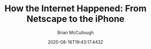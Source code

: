 ---
title: "How the Internet Happened: From Netscape to the iPhone"
date: "2025-08-16T19:43:17.443Z"
author: "Brian McCullough"
read_year: "NO"
recommendation: '3'
url: /bookshelf/how-the-internet-happened-from-netscape-to-the-iphone
---